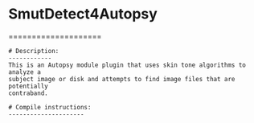 # SmutDetect4Autopsy
====================

   
    # Description:  
    ------------
    This is an Autopsy module plugin that uses skin tone algorithms to analyze a
    subject image or disk and attempts to find image files that are potentially 
    contraband.
    
    # Compile instructions:
    ---------------------
    

